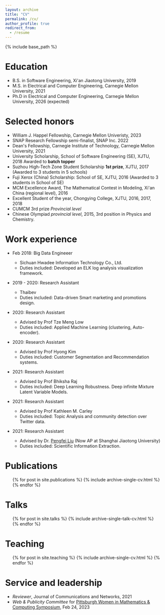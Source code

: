 ```yaml
---
layout: archive
title: "CV"
permalink: /cv/
author_profile: true
redirect_from:
  - /resume
---
```


{% include base_path %}

Education
======
* B.S. in Software Engineering, Xi'an Jiaotong University, 2019
* M.S. in Electrical and Computer Engineering, Carnegie Mellon University, 2021
* Ph.D in Electrical and Computer Engineering, Carnegie Mellon University, 2026 (expected)

Selected honors
======
* William J. Happel Fellowship, Carnegie Mellon Univeristy, 2023
* SNAP Research Fellowship semi-finalist, SNAP Inc. 2022
* Dean's Fellowship, Carnegie Institute of Technology, Carnegie Mellon University, 2021
* University Scholarship, School of Software Engineering (SE), XJTU, 2018 Awarded to **batch topper**
* Suzhou High-Tech Zone Student Scholarship **1st prize**, XJTU, 2017 (Awarded to 3 students in 5 schools)
* Fuji Xerox (China) Scholarship: School of SE, XJTU, 2016 (Awarded to 3 students in School of SE)
* MCM Excellence Award, The Mathematical Contest in Modeling, Xi'an China (regional level), 2016
* Excellent Student of the year, Chongying College, XJTU, 2016, 2017, 2018
* CUMCM 3rd prize _Provincial level_
* Chinese Olympiad _provincial level_, 2015, 3rd position in Physics and Chemistry.

Work experience
======
* Feb 2018: Big Data Engineeer
  * Sichuan Hwadee Information Technology Co., Ltd.
  * Duties included: Developed an ELK log analysis visualization framework.

* 2019 - 2020: Research Assistant
  * Thaibev
  * Duties included: Data-driven Smart marketing and promotions design.  

* 2020: Research Assistant
  * Advised by Prof Tze Meng Low
  * Duties included: Applied Machine Learning (clustering, Auto-encoder).
  
* 2020: Research Assistant
  * Advised by Prof Hyong Kim
  * Duties included: Customer Segmentation and Recommendation systems.

* 2021: Research Assistant
  * Advised by Prof Bhiksha Raj
  * Duties included: Deep Learning Robustness. Deep infinite Mixture Latent Variable Models.

* 2021: Research Assistant
  * Advised by Prof Kathleen M. Carley
  * Duties included: Topic Analysis and community detection over Twitter data.

* 2021: Research Assistant
  * Advised by Dr. [Pengfei Liu](http://pfliu.com/) (Now AP at Shanghai Jiaotong University)
  * Duties included: Scientific Information Extraction.


Publications
======
  <ul>{% for post in site.publications %}
    {% include archive-single-cv.html %}
  {% endfor %}</ul>
  
Talks
======
  <ul>{% for post in site.talks %}
    {% include archive-single-talk-cv.html %}
  {% endfor %}</ul>
  
Teaching
======
  <ul>{% for post in site.teaching %}
    {% include archive-single-cv.html %}
  {% endfor %}</ul>
  
Service and leadership
======
* _Reviewer_, Journal of Communications and Networks, 2021
* _Web & Publicity Committee_ for [Pittsburgh Women in Mathematics & Computing Symposium](https://wmcs-2023.splashthat.com/), Feb 24, 2023
